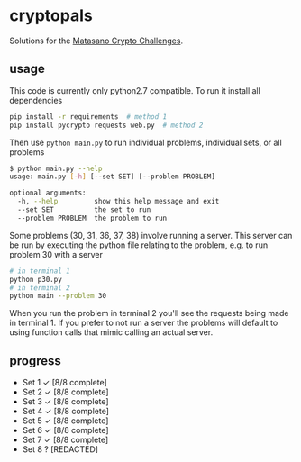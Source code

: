 # cryptopals
Solutions for the [Matasano Crypto Challenges](http://cryptopals.com).

## usage
This code is currently only python2.7 compatible. To run it install all dependencies

```bash
pip install -r requirements  # method 1
pip install pycrypto requests web.py  # method 2
```

Then use `python main.py` to run individual problems, individual sets, or all problems

```bash
$ python main.py --help
usage: main.py [-h] [--set SET] [--problem PROBLEM]

optional arguments:
  -h, --help         show this help message and exit
  --set SET          the set to run
  --problem PROBLEM  the problem to run
 ```

Some problems (30, 31, 36, 37, 38) involve running a server. This server can be run by
executing the python file relating to the problem, e.g. to run problem 30 with a server

```bash
# in terminal 1
python p30.py
# in terminal 2
python main --problem 30
```

When you run the problem in terminal 2 you'll see the requests being made in terminal 1.
If you prefer to not run a server the problems will default to using function calls that
mimic calling an actual server.

## progress
* Set 1 ✓ [8/8 complete]
* Set 2 ✓ [8/8 complete]
* Set 3 ✓ [8/8 complete]
* Set 4 ✓ [8/8 complete]
* Set 5 ✓ [8/8 complete]
* Set 6 ✓ [8/8 complete]
* Set 7 ✓ [8/8 complete]
* Set 8 ? [REDACTED]
